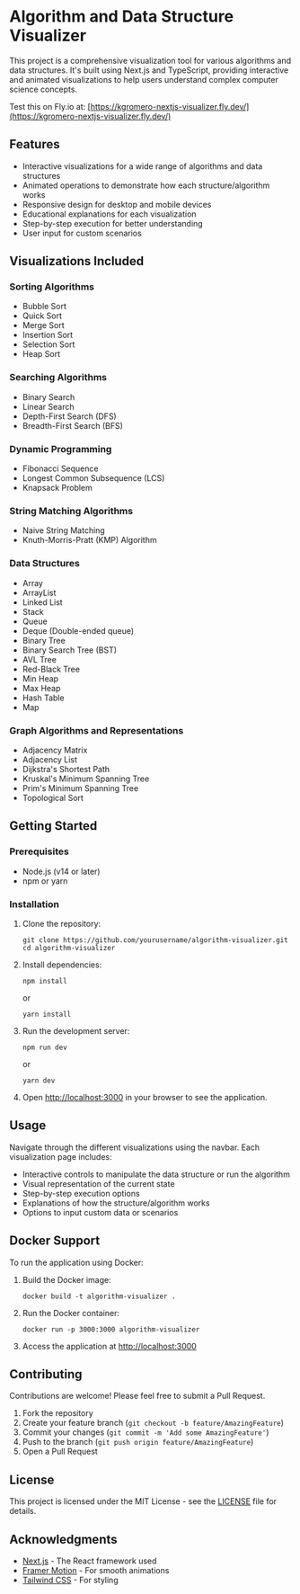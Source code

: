 # Algorithm and Data Structure Visualizer

This project is a comprehensive visualization tool for various algorithms and data structures. It's built using Next.js and TypeScript, providing interactive and animated visualizations to help users understand complex computer science concepts.

Test this on Fly.io at: [https://kgromero-nextjs-visualizer.fly.dev/](https://kgromero-nextjs-visualizer.fly.dev/)

## Features

- Interactive visualizations for a wide range of algorithms and data structures
- Animated operations to demonstrate how each structure/algorithm works
- Responsive design for desktop and mobile devices
- Educational explanations for each visualization
- Step-by-step execution for better understanding
- User input for custom scenarios

## Visualizations Included

### Sorting Algorithms
- Bubble Sort
- Quick Sort
- Merge Sort
- Insertion Sort
- Selection Sort
- Heap Sort

### Searching Algorithms
- Binary Search
- Linear Search
- Depth-First Search (DFS)
- Breadth-First Search (BFS)

### Dynamic Programming
- Fibonacci Sequence
- Longest Common Subsequence (LCS)
- Knapsack Problem

### String Matching Algorithms
- Naive String Matching
- Knuth-Morris-Pratt (KMP) Algorithm

### Data Structures
- Array
- ArrayList
- Linked List
- Stack
- Queue
- Deque (Double-ended queue)
- Binary Tree
- Binary Search Tree (BST)
- AVL Tree
- Red-Black Tree
- Min Heap
- Max Heap
- Hash Table
- Map

### Graph Algorithms and Representations
- Adjacency Matrix
- Adjacency List
- Dijkstra's Shortest Path
- Kruskal's Minimum Spanning Tree
- Prim's Minimum Spanning Tree
- Topological Sort

## Getting Started

### Prerequisites

- Node.js (v14 or later)
- npm or yarn

### Installation

1. Clone the repository:
   ```
   git clone https://github.com/yourusername/algorithm-visualizer.git
   cd algorithm-visualizer
   ```

2. Install dependencies:
   ```
   npm install
   ```
   or
   ```
   yarn install
   ```

3. Run the development server:
   ```
   npm run dev
   ```
   or
   ```
   yarn dev
   ```

4. Open [http://localhost:3000](http://localhost:3000) in your browser to see the application.

## Usage

Navigate through the different visualizations using the navbar. Each visualization page includes:

- Interactive controls to manipulate the data structure or run the algorithm
- Visual representation of the current state
- Step-by-step execution options
- Explanations of how the structure/algorithm works
- Options to input custom data or scenarios

## Docker Support

To run the application using Docker:

1. Build the Docker image:
   ```
   docker build -t algorithm-visualizer .
   ```

2. Run the Docker container:
   ```
   docker run -p 3000:3000 algorithm-visualizer
   ```

3. Access the application at [http://localhost:3000](http://localhost:3000)

## Contributing

Contributions are welcome! Please feel free to submit a Pull Request.

1. Fork the repository
2. Create your feature branch (`git checkout -b feature/AmazingFeature`)
3. Commit your changes (`git commit -m 'Add some AmazingFeature'`)
4. Push to the branch (`git push origin feature/AmazingFeature`)
5. Open a Pull Request

## License

This project is licensed under the MIT License - see the [LICENSE](LICENSE) file for details.

## Acknowledgments

- [Next.js](https://nextjs.org/) - The React framework used
- [Framer Motion](https://www.framer.com/motion/) - For smooth animations
- [Tailwind CSS](https://tailwindcss.com/) - For styling